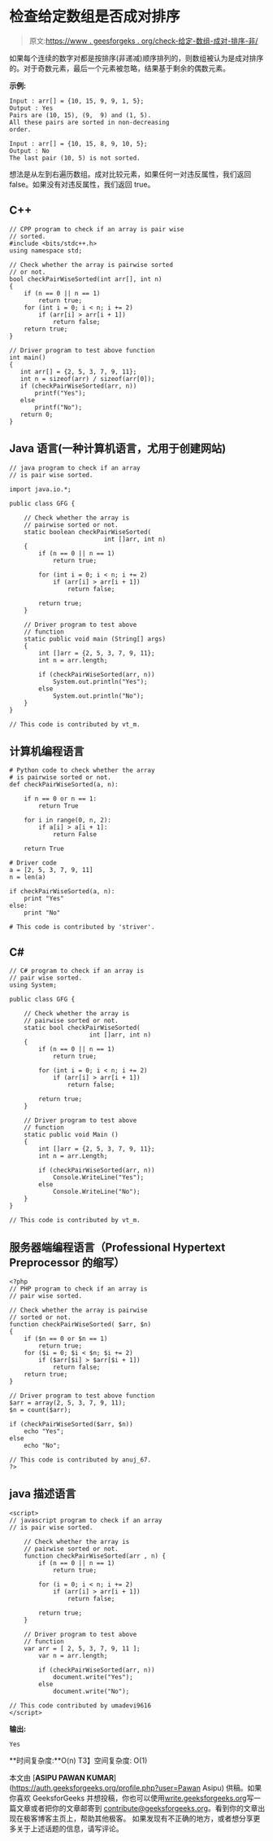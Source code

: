 # 检查给定数组是否成对排序

> 原文:[https://www . geesforgeks . org/check-给定-数组-成对-排序-非/](https://www.geeksforgeeks.org/check-given-array-pairwise-sorted-not/)

如果每个连续的数字对都是按排序(非递减)顺序排列的，则数组被认为是成对排序的。对于奇数元素，最后一个元素被忽略，结果基于剩余的偶数元素。

**示例:**

```
Input : arr[] = {10, 15, 9, 9, 1, 5};
Output : Yes
Pairs are (10, 15), (9,  9) and (1, 5).
All these pairs are sorted in non-decreasing
order.

Input : arr[] = {10, 15, 8, 9, 10, 5};
Output : No
The last pair (10, 5) is not sorted.
```

想法是从左到右遍历数组。成对比较元素，如果任何一对违反属性，我们返回 false。如果没有对违反属性，我们返回 true。

## C++

```
// CPP program to check if an array is pair wise
// sorted.
#include <bits/stdc++.h>
using namespace std;

// Check whether the array is pairwise sorted
// or not.
bool checkPairWiseSorted(int arr[], int n)
{
    if (n == 0 || n == 1)
        return true;
    for (int i = 0; i < n; i += 2)
        if (arr[i] > arr[i + 1])
            return false;
    return true;
}

// Driver program to test above function
int main()
{
   int arr[] = {2, 5, 3, 7, 9, 11};
   int n = sizeof(arr) / sizeof(arr[0]);  
   if (checkPairWiseSorted(arr, n))
       printf("Yes");
   else
       printf("No");      
   return 0;
}
```

## Java 语言(一种计算机语言，尤用于创建网站)

```
// java program to check if an array
// is pair wise sorted.

import java.io.*;

public class GFG {

    // Check whether the array is
    // pairwise sorted or not.
    static boolean checkPairWiseSorted(
                          int []arr, int n)
    {
        if (n == 0 || n == 1)
            return true;

        for (int i = 0; i < n; i += 2)
            if (arr[i] > arr[i + 1])
                return false;

        return true;
    }

    // Driver program to test above
    // function
    static public void main (String[] args)
    {
        int []arr = {2, 5, 3, 7, 9, 11};
        int n = arr.length;

        if (checkPairWiseSorted(arr, n))
            System.out.println("Yes");
        else
            System.out.println("No");
    }
}

// This code is contributed by vt_m.
```

## 计算机编程语言

```
# Python code to check whether the array
# is pairwise sorted or not.
def checkPairWiseSorted(a, n):

    if n == 0 or n == 1:
        return True

    for i in range(0, n, 2):
        if a[i] > a[i + 1]:
            return False

    return True

# Driver code
a = [2, 5, 3, 7, 9, 11]
n = len(a)

if checkPairWiseSorted(a, n):
    print "Yes"
else:
    print "No"

# This code is contributed by 'striver'.
```

## C#

```
// C# program to check if an array is
// pair wise sorted.
using System;

public class GFG {

    // Check whether the array is
    // pairwise sorted or not.
    static bool checkPairWiseSorted(
                      int []arr, int n)
    {
        if (n == 0 || n == 1)
            return true;

        for (int i = 0; i < n; i += 2)
            if (arr[i] > arr[i + 1])
                return false;

        return true;
    }

    // Driver program to test above
    // function
    static public void Main ()
    {
        int []arr = {2, 5, 3, 7, 9, 11};
        int n = arr.Length;

        if (checkPairWiseSorted(arr, n))
            Console.WriteLine("Yes");
        else
            Console.WriteLine("No");    
    }
}

// This code is contributed by vt_m.
```

## 服务器端编程语言（Professional Hypertext Preprocessor 的缩写）

```
<?php
// PHP program to check if an array is
// pair wise sorted.

// Check whether the array is pairwise
// sorted or not.
function checkPairWiseSorted( $arr, $n)
{
    if ($n == 0 or $n == 1)
        return true;
    for ($i = 0; $i < $n; $i += 2)
        if ($arr[$i] > $arr[$i + 1])
            return false;
    return true;
}

// Driver program to test above function
$arr = array(2, 5, 3, 7, 9, 11);
$n = count($arr);

if (checkPairWiseSorted($arr, $n))
    echo "Yes";
else
    echo "No";

// This code is contributed by anuj_67.
?>
```

## java 描述语言

```
<script>
// javascript program to check if an array
// is pair wise sorted.

    // Check whether the array is
    // pairwise sorted or not.
    function checkPairWiseSorted(arr , n) {
        if (n == 0 || n == 1)
            return true;

        for (i = 0; i < n; i += 2)
            if (arr[i] > arr[i + 1])
                return false;

        return true;
    }

    // Driver program to test above
    // function
    var arr = [ 2, 5, 3, 7, 9, 11 ];
        var n = arr.length;

        if (checkPairWiseSorted(arr, n))
            document.write("Yes");
        else
            document.write("No");

// This code contributed by umadevi9616
</script>
```

**输出:**

```
Yes
```

**时间复杂度:**O(n)
T3】空间复杂度: O(1)

本文由 [**ASIPU PAWAN KUMAR**](https://auth.geeksforgeeks.org/profile.php?user=Pawan Asipu) 供稿。如果你喜欢 GeeksforGeeks 并想投稿，你也可以使用[write.geeksforgeeks.org](https://write.geeksforgeeks.org)写一篇文章或者把你的文章邮寄到 contribute@geeksforgeeks.org。看到你的文章出现在极客博客主页上，帮助其他极客。
如果发现有不正确的地方，或者想分享更多关于上述话题的信息，请写评论。